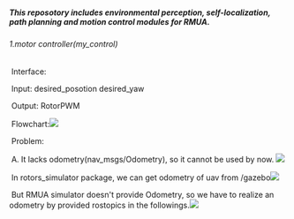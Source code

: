 ##### This reposotory includes environmental perception, self-localization, path planning and motion control modules for RMUA.

###### 1.motor controller(my_control)

​	Interface: 

​		Input: desired_posotion desired_yaw

​		Output: RotorPWM

​	Flowchart:![](/home/nf/catkin_ws/src/my_uav_package/pictures/ControllerFlowchart.png)

​	Problem: 

​		A. It lacks odometry(nav_msgs/Odometry), so it cannot be used by now.		![](/home/nf/catkin_ws/src/my_uav_package/pictures/problem1.png)

​		In rotors_simulator package, we can get odometry of uav from /gazebo![](/home/nf/catkin_ws/src/my_uav_package/pictures/rotors_simulator_odometry.png)

​	But RMUA simulator doesn't provide Odometry, so we have to realize an odometry by provided rostopics in the followings.![](/home/nf/catkin_ws/src/my_uav_package/pictures/RMUA_rostopics.png)



​	
